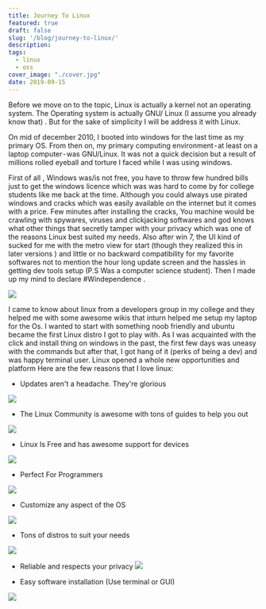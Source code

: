 ```yaml
---
title: Journey To Linux
featured: true
draft: false
slug: '/blog/journey-to-linux/'
description:
tags:
  - linux
  - oss
cover_image: "./cover.jpg"
date: 2019-09-15
---
```


Before we move on to the topic, Linux is actually a kernel not an operating system. The Operating system is actually GNU/ Linux (I assume you already know that) . But for the sake of simplicity I will be address it with Linux.

On mid of december 2010, I booted into windows for the last time as my primary OS. From then on, my primary computing environment - at least on a laptop computer - was GNU/Linux. It was not a quick decision but a result of millions rolled eyeball and torture I faced while I was using windows.

First of all , Windows was/is not free, you have to throw few hundred bills just to get the windows licence which was was hard to come by for college students like me back at the time. Although you could always use pirated windows and cracks which was easily available on the internet but it comes with a price. Few minutes after installing the cracks, You machine would be crawling with spywares, viruses and clickjacking softwares and god knows what other things that secretly tamper with your privacy which was one of the reasons Linux best suited my needs. Also after win 7, the UI kind of sucked for me with the metro view for start (though they realized this in later versions ) and little or no backward compatibility for my favorite softwares not to mention the hour long update screen and the hassles in getting dev tools setup (P.S Was a computer science student). Then I made up my mind to declare #Windependence .

![](https://cdn-media-1.freecodecamp.org/images/0*oeYTzCgIqa-2n7C-.png)

I came to know about linux from a developers group in my college and they helped me with some awesome wikis that inturn helped me setup my laptop for the Os. I wanted to start with something noob friendly and ubuntu became the first Linux distro I got to play with.
As I was acquainted with the click and install thing on windows in the past, the first few days was uneasy with the commands but after that, I got hang of it (perks of being a dev) and was happy terminal user. Linux opened a whole new opportunities and platform
Here are the few reasons that I love linux:

- Updates aren't a headache. They're glorious

![](https://img.devrant.com/devrant/rant/r_1420698_uT71o.jpg)

- The Linux Community is awesome with tons of guides to help you out

![](https://static.makeuseof.com/wp-content/uploads/2015/03/linux-communities-670x335.jpg)

- Linux Is Free and has awesome support for devices

![](https://projectwithcode.com/wp-content/uploads/2019/04/4-1.jpg)

- Perfect For Programmers

![](https://static.makeuseof.com/wp-content/uploads/2018/03/linux-programming-os-670x335.jpg)

- Customize any aspect of the OS

![](https://www.modmy.com/sites/modmy.com/files/styles/large_wm_brw/public/article-images/2017/11/20171110_050830044_iOS_0.jpg?itok=J1GvD3QI)

- Tons of distros to suit your needs

![](http://evlearners.com/wp-content/uploads/2019/06/linux-distro.jpg)

- Reliable and respects your privacy
  ![](https://rootgamer.com/wp-content/uploads/2012/12/featured_600_224_privacy_policy.jpg)

- Easy software installation (Use terminal or GUI)

![](https://www.howtogeek.com/wp-content/uploads/2014/06/install-software-on-ubuntu-linux.png)
